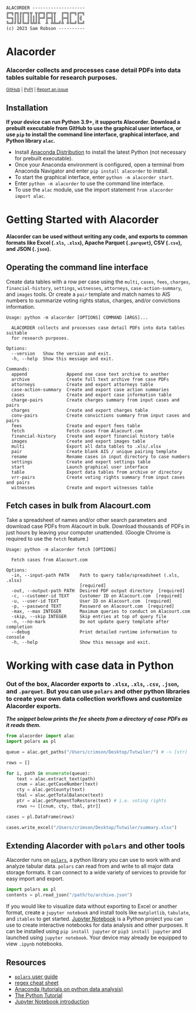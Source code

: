 ```
ALACORDER --------------------
╔═╗╔╗╔╔═╗╦ ╦╔═╗╔═╗╦  ╔═╗╔═╗╔═╗
╚═╗║║║║ ║║║║╠═╝╠═╣║  ╠═╣║  ║╣ 
╚═╝╝╚╝╚═╝╚╩╝╩  ╩ ╩╩═╝╩ ╩╚═╝╚═╝
(c) 2023 Sam Robson ----------
```
# **Alacorder**
### Alacorder collects and processes case detail PDFs into data tables suitable for research purposes.

<sup>[GitHub](https://github.com/sbrobson959/alacorder)  | [PyPI](https://pypi.org/project/alacorder/)     | [Report an issue](mailto:sbrobson@crimson.ua.edu)
</sup>

## **Installation**

**If your device can run Python 3.9+, it supports Alacorder. Download a prebuilt executable from GitHub to use the graphical user interface, or use `pip` to install the command line interface, graphical interface, and Python library `alac`.**

* Install [Anaconda Distribution](https://www.anaconda.com/products/distribution) to install the latest Python (not necessary for prebuilt executable). 
* Once your Anaconda environment is configured, open a terminal from Anaconda Navigator and enter `pip install alacorder` to install.
* To start the graphical interface, enter `python -m alacorder start`.
* Enter `python -m alacorder` to use the command line interface.
* To use the `alac` module, use the import statement `from alacorder import alac`.

# Getting Started with Alacorder

#### **Alacorder can be used without writing any code, and exports to common formats like Excel (`.xls`, `.xlsx`), Apache Parquet (`.parquet`), CSV (`.csv`), and JSON (`.json`).**

## Operating the command line interface

Create data tables with a row per case using the `multi`, `cases`, `fees`, `charges`, `financial-history`, `settings`, `witnesses`, `attorneys`, `case-action-summary`, and `images` tools. Or create a `pair` template and match names to AIS numbers to summarize voting rights status, charges, and/or convictions information. 

```
Usage: python -m alacorder [OPTIONS] COMMAND [ARGS]...

  ALACORDER collects and processes case detail PDFs into data tables suitable
  for research purposes.

Options:
  --version   Show the version and exit.
  -h, --help  Show this message and exit.

Commands:
  append               Append one case text archive to another
  archive              Create full text archive from case PDFs
  attorneys            Create and export attorneys table
  case-action-summary  Create and export case action summaries
  cases                Create and export case information table
  charge-pairs         Create charges summary from input cases and pairs
  charges              Create and export charges table
  conv-pairs           Create convictions summary from input cases and pairs
  fees                 Create and export fees table
  fetch                Fetch cases from Alacourt.com
  financial-history    Create and export financial history table
  images               Create and export images table
  multi                Export all data tables to .xls/.xlsx
  pair                 Create blank AIS / unique pairing template
  rename               Rename cases in input directory to case numbers
  settings             Create and export settings table
  start                Launch graphical user interface
  table                Export data tables from archive or directory
  vrr-pairs            Create voting rights summary from input cases and pairs
  witnesses            Create and export witnesses table
```

## Fetch cases in bulk from Alacourt.com 

Take a spreadsheet of names and/or other search parameters and download case PDFs from Alacourt in bulk. Download thousands of PDFs in just hours by leaving your computer unattended. (Google Chrome is required to use the `fetch` feature.)

```
Usage: python -m alacorder fetch [OPTIONS]

  Fetch cases from Alacourt.com

Options:
  -in, --input-path PATH    Path to query table/spreadsheet (.xls, .xlsx)
                            [required]
  -out, --output-path PATH  Desired PDF output directory  [required]
  -c, --customer-id TEXT    Customer ID on Alacourt.com  [required]
  -u, --user-id TEXT        User ID on Alacourt.com  [required]
  -p, --password TEXT       Password on Alacourt.com  [required]
  -max, --max INTEGER       Maximum queries to conduct on Alacourt.com
  -skip, --skip INTEGER     Skip entries at top of query file
  -n, --no-mark             Do not update query template after completion
  --debug                   Print detailed runtime information to console
  -h, --help                Show this message and exit.
```


# **Working with case data in Python**


### Out of the box, Alacorder exports to `.xlsx`, `.xls`, `.csv`, `.json`, and `.parquet`. But you can use `polars` and other python libraries to create your own data collection workflows and customize Alacorder exports. 

***The snippet below prints the fee sheets from a directory of case PDFs as it reads them.***


```python
from alacorder import alac
import polars as pl

queue = alac.get_paths("/Users/crimson/Desktop/Tutwiler/") # -> [str]

rows = []

for i, path in enumerate(queue):
    text = alac.extract_text(path)
    cnum = alac.getCaseNumber(text)
    cty = alac.getCounty(text)
    tbal = alac.getTotalBalance(text)
    ptr = alac.getPaymentToRestore(text) # i.e. voting rights
    rows += [[cnum, cty, tbal, ptr]]

cases = pl.DataFrame(rows)

cases.write_excel("/Users/crimson/Desktop/Tutwiler/summary.xlsx")

```

## Extending Alacorder with `polars` and other tools

Alacorder runs on [`polars`](https://github.com/pola-rs/polars), a python library you can use to work with and analyze tabular data. `polars` can read from and write to all major data storage formats. It can connect to a wide variety of services to provide for easy import and export.

```python
import polars as pl
contents = pl.read_json("/path/to/archive.json")
```

If you would like to visualize data without exporting to Excel or another format, create a `jupyter notebook` and install tools like `matplotlib`, `tabulate`, and `itables` to get started. [Jupyter Notebook](https://docs.jupyter.org/en/latest/start/index.html) is a Python project you can use to create interactive notebooks for data analysis and other purposes. It can be installed using `pip install jupyter` or `pip3 install jupyter` and launched using `jupyter notebook`. Your device may already be equipped to view `.ipynb` notebooks. 

## **Resources**
* [`polars` user guide](https://pola-rs.github.io/polars-book/user-guide/index.html)
* [regex cheat sheet](https://www.rexegg.com/regex-quickstart.html)
* [Anaconda (tutorials on python data analysis)](https://www.anaconda.com/open-source)
* [The Python Tutorial](https://docs.python.org/3/tutorial/)
* [Jupyter Notebook introduction](https://realpython.com/jupyter-notebook-introduction/)
